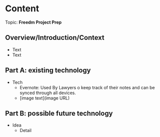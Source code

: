# Content
Topic: **Freedm Project Prep**

## Overview/Introduction/Context
* Text
* Text

## Part A: existing technology
* Tech
  * Evernote: Used By Lawyers o keep track of their notes and can be synced through all devices.
  * [image text](image URL)

## Part B: possible future technology
* Idea
  * Detail
